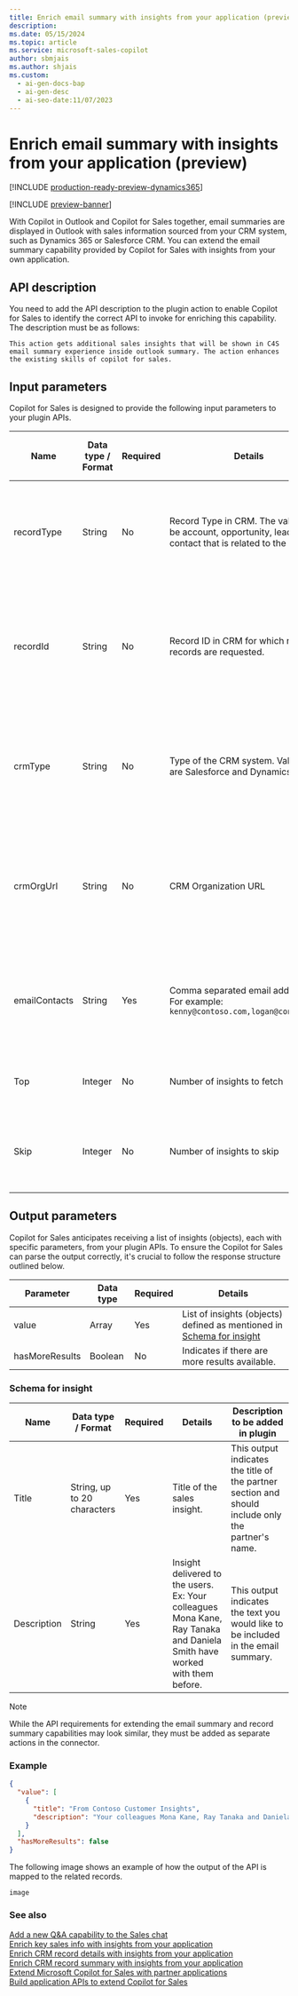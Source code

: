 ```yaml
---
title: Enrich email summary with insights from your application (preview)
description: 
ms.date: 05/15/2024
ms.topic: article
ms.service: microsoft-sales-copilot
author: sbmjais
ms.author: shjais
ms.custom:
  - ai-gen-docs-bap
  - ai-gen-desc
  - ai-seo-date:11/07/2023
---
```


# Enrich email summary with insights from your application (preview)

[!INCLUDE [production-ready-preview-dynamics365](~/../shared-content/shared/preview-includes/production-ready-preview-dynamics365.md)]

[!INCLUDE [preview-banner](~/../shared-content/shared/preview-includes/preview-banner.md)]

With Copilot in Outlook and Copilot for Sales together, email summaries are displayed in Outlook with sales information sourced from your CRM system, such as Dynamics 365 or Salesforce CRM. You can extend the email summary capability provided by Copilot for Sales with insights from your own application.

## API description

You need to add the API description to the plugin action to enable Copilot for Sales to identify the correct API to invoke for enriching this capability. The description must be as follows:

`This action gets additional sales insights that will be shown in C4S email summary experience inside outlook summary. The action enhances the existing skills of copilot for sales.`

## Input parameters

Copilot for Sales is designed to provide the following input parameters to your plugin APIs.

| Name | Data type / Format | Required | Details | Description to be added to the plugin |
|------|--------------------|----------|---------|---------------------------------------|
| recordType | String | No | Record Type in CRM. The value can be account, opportunity, lead, or contact that is related to the email. | This input identifies the record type in CRM which is related to the summarized email. |
| recordId | String | No | Record ID in CRM for which related records are requested. | This input provides the unique identifier of the CRM record which is related to the summarized email. |
| crmType | String | No | Type of the CRM system. Valid values are Salesforce and Dynamics 365. | This input indicates the type of CRM in which the record related to the summarized email exists. |
| crmOrgUrl | String | No | CRM Organization URL | This input indicates the URL of the CRM environment in which the record related to the summarized email exists. |
| emailContacts | String | Yes | Comma separated email addresses. For example: `kenny@contoso.com,logan@contoso.com` | This input indicates a list of all relevant participant emails in the current email thread. |
| Top | Integer | No | Number of insights to fetch | This input indicates the number of insights to fetch. |
| Skip | Integer | No | Number of insights to skip | This input indicates the number of items to skip when fetching insights. |

## Output parameters

Copilot for Sales anticipates receiving a list of insights (objects), each with specific parameters, from your plugin APIs. To ensure the Copilot for Sales can parse the output correctly, it's crucial to follow the response structure outlined below.

|Parameter|Data type|Required|Details|
|---------|----|--------|-----------|
|value|Array|Yes|List of insights (objects) defined as mentioned in [Schema for insight](#schema-for-insight)|
|hasMoreResults|Boolean|No|Indicates if there are more results available.|

### Schema for insight

| Name | Data type / Format | Required | Details | Description to be added in plugin |
|------|--------------------|----------|---------|----------------------------------|
| Title | String, up to 20 characters | Yes | Title of the sales insight. | This output indicates the title of the partner section and should include only the partner's name. |
| Description | String | Yes | Insight delivered to the users. Ex: Your colleagues Mona Kane, Ray Tanaka and Daniela Smith have worked with them before. | This output indicates the text you would like to be included in the email summary. |

> [!NOTE]
> While the API requirements for extending the email summary and record summary capabilities may look similar, they must be added as separate actions in the connector.

### Example

```json
{
  "value": [
    {
      "title": "From Contoso Customer Insights",
      "description": "Your colleagues Mona Kane, Ray Tanaka and Daniela Smith have worked with them before."
    }
  ],
  "hasMoreResults": false
}
```

The following image shows an example of how the output of the API is mapped to the related records.

`image`

### See also

[Add a new Q&A capability to the Sales chat](extend-m365-chat.md)<br>
[Enrich key sales info with insights from your application](extend-key-sales-info.md)<br>
[Enrich CRM record details with insights from your application](extend-record-details.md)<br>
[Enrich CRM record summary with insights from your application](extend-record-summary.md)<br>
[Extend Microsoft Copilot for Sales with partner applications](extend-sales-copilot.md)<br>
[Build application APIs to extend Copilot for Sales](build-apis.md)
